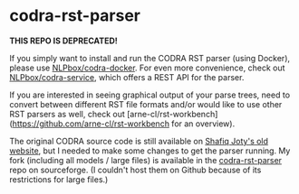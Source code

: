 # codra-rst-parser

**THIS REPO IS DEPRECATED!**

If you simply want to install and run the CODRA RST parser (using Docker),
please use [NLPbox/codra-docker](https://github.com/NLPbox/codra-docker).
For even more convenience, check out [NLPbox/codra-service](https://github.com/NLPbox/codra-service),
which offers a REST API for the parser.

If you are interested in seeing graphical output of your parse trees,
need to convert between different RST file formats
and/or would like to use other RST parsers as well, check out
[arne-cl/rst-workbench](https://github.com/arne-cl/rst-workbench for an overview).

The original CODRA source code is still available on [Shafiq Joty's old website](http://alt.qcri.org/tools/discourse-parser/),
but I needed to make some changes to get the parser running.
My fork (including all models / large files) is available in the [codra-rst-parser](https://sourceforge.net/projects/codra-rst-parser/)
repo on sourceforge. (I couldn't host them on Github because of its
restrictions for large files.)



